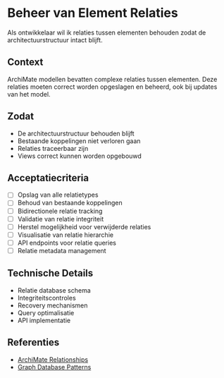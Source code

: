 # Beheer van Element Relaties

Als ontwikkelaar wil ik relaties tussen elementen behouden zodat de architectuurstructuur intact blijft.

## Context
ArchiMate modellen bevatten complexe relaties tussen elementen. Deze relaties moeten correct worden opgeslagen en beheerd, ook bij updates van het model.

## Zodat
- De architectuurstructuur behouden blijft
- Bestaande koppelingen niet verloren gaan
- Relaties traceerbaar zijn
- Views correct kunnen worden opgebouwd

## Acceptatiecriteria
- [ ] Opslag van alle relatietypes
- [ ] Behoud van bestaande koppelingen
- [ ] Bidirectionele relatie tracking
- [ ] Validatie van relatie integriteit
- [ ] Herstel mogelijkheid voor verwijderde relaties
- [ ] Visualisatie van relatie hierarchie
- [ ] API endpoints voor relatie queries
- [ ] Relatie metadata management

## Technische Details
- Relatie database schema
- Integriteitscontroles
- Recovery mechanismen
- Query optimalisatie
- API implementatie

## Referenties
- [ArchiMate Relationships](https://pubs.opengroup.org/architecture/archimate3-doc/chap05.html)
- [Graph Database Patterns](https://neo4j.com/docs/guide-data-modeling/current/) 